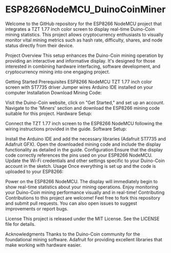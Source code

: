 # ESP8266NodeMCU_DuinoCoinMiner
 Welcome to the GitHub repository for the ESP8266 NodeMCU project that integrates a TZT 1.77 inch color screen to display real-time Duino-Coin mining statistics. This project allows cryptocurrency enthusiasts to visually monitor vital mining metrics such as hash rate, difficulty, shares, and node status directly from their device.

Project Overview
This setup enhances the Duino-Coin mining operation by providing an interactive and informative display. It's designed for those interested in combining hardware interfacing, software development, and cryptocurrency mining into one engaging project.

Getting Started
Prerequisites
ESP8266 NodeMCU
TZT 1.77 inch color screen with ST7735 driver
Jumper wires
Arduino IDE installed on your computer
Installation
Download Mining Code:

Visit the Duino-Coin website, click on "Get Started," and set up an account.
Navigate to the 'Miners' section and download the ESP8266 mining code suitable for this project.
Hardware Setup:

Connect the TZT 1.77 inch screen to the ESP8266 NodeMCU following the wiring instructions provided in the guide.
Software Setup:

Install the Arduino IDE and add the necessary libraries (Adafruit ST7735 and Adafruit GFX).
Open the downloaded mining code and include the display functionality as detailed in the guide.
Configuration
Ensure that the display code correctly references the pins used on your ESP8266 NodeMCU.
Update the Wi-Fi credentials and other settings specific to your Duino-Coin account in the sketch.
Usage
Once everything is set up and the code is uploaded to your ESP8266:

Power on the ESP8266 NodeMCU.
The display will immediately begin to show real-time statistics about your mining operations.
Enjoy monitoring your Duino-Coin mining performance visually and in real-time!
Contributing
Contributions to this project are welcome! Feel free to fork this repository and submit pull requests. You can also open issues to suggest improvements or report bugs.

License
This project is released under the MIT License. See the LICENSE file for details.

Acknowledgments
Thanks to the Duino-Coin community for the foundational mining software.
Adafruit for providing excellent libraries that make working with hardware easier.
